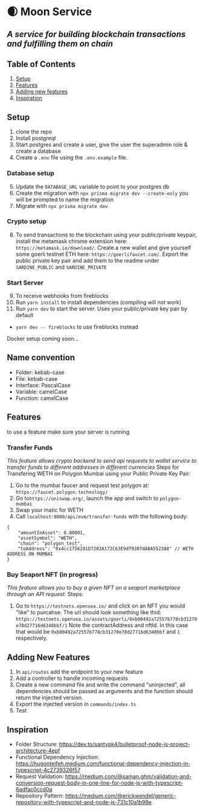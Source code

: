 # 🌒 Moon Service 
## _A service for building blockchain transactions and fulfilling them on chain_

## Table of Contents
1. [Setup](#setup)
2. [Features](#features)
3. [Adding new features](#adding-new-features)
4. [Inspiration](#inpiration)

## Setup
1. clone the repo
2. Install postgreql
3. Start postgres and create a user, give the user the superadmin role & create a database
4. Create a `.env` file using the `.env.example` file.

### Database setup
5. Update the `DATABASE_URL` variable to point to your postgres db
6. Create the migration with `npx prisma migrate dev --create-only` you will be prompted to name the migration
7. Migrate with `npx prisma migrate dev`

### Crypto setup
8. To send transactions to the blockchain using your public/private keypair, install the metamask chrome extension here: `https://metamask.io/download/`. Create a new wallet and give yourself some goerli testnet ETH here: `https://goerlifaucet.com/`. Export the public private key pair and add them to the readme under `SARDINE_PUBLIC` and `SARDINE_PRIVATE` 

### Start Server
9. To receive webhooks from fireblocks 
9. Run `yarn install` to install dependencies (compiling will not work)
10. Run `yarn dev` to start the server. Uses your public/private key pair by default
  - `yarn dev -- fireblocks` to use fireblocks instead

Docker setup coming soon...

## Name convention

- Folder: kebab-case
- File: kebab-case
- Interface: PascalCase
- Variable: camelCase
- Function: camelCase

## Features
to use a feature make sure your server is running

### Transfer Funds
_This feature allows crypto backend to send api requests to wallet service to transfer funds to different addresses in different currencies_
Steps for Transfering WETH on Polygon Mumbai using your Public Private Key Pair:
1. Go to the mumbai faucer and request test polygon at: `https://faucet.polygon.technology/` 
2. Go to`https://uniswap.org/`, launch the app and switch to `polygon-mumbai`
3. Swap your matic for WETH
4. Call `localhost:8000/api/evm/transfer-funds` with the following body:
```
{
    "amountInAsset": 0.00001,
    "assetSymbol": "WETH",
    "chain": "polygon_test",
    "toAddress": "0x4cc1756281D7203A172C63E9df9307dABA5523A8" // WETH ADDRESS ON MUMBAI
}
```

### Buy Seaport NFT (in progress)
_This feature allows you to buy a given NFT on a seaport marketplace through an API request._
Steps:
1. Go to `https://testnets.opensea.io/` and click on an NFT you would "like" to purcahse. The url should look something like thid: `https://testnets.opensea.io/assets/goerli/0xb00492a72557b778cb31270e78d27716d6340bbf/1` Note the contractAddress and nftId. In this case that would be `0xb00492a72557b778cb31270e78d27716d6340bbf` and `1` respectively.

## Adding New Features
1. In `api/routes` add the endpoint to your new feature
2. Add a controller to handle incoming requests
3. Create a new command file and write the command "uninjected", all dependencies should be passed as arguments and the function should return the injected version.
4. Export the injected version in `commands/index.ts`
5. Test

## Inspiration
- Folder Structure: https://dev.to/santypk4/bulletproof-node-js-project-architecture-4epf
- Functional Dependency Injection: https://hugonteifeh.medium.com/functional-dependency-injection-in-typescript-4c2739326f57
- Request Validation: https://medium.com/@saman.ghm/validation-and-conversion-request-body-in-one-line-for-node-js-with-typescript-6adfac0ccd0a
- Repository Pattern: https://medium.com/@erickwendel/generic-repository-with-typescript-and-node-js-731c10a1b98e
